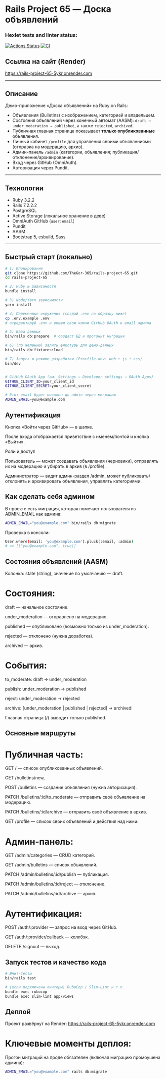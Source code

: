 # Rails Project 65 — Доска объявлений

### Hexlet tests and linter status:
[![Actions Status](https://github.com/TheGor-365/rails-project-65/actions/workflows/hexlet-check.yml/badge.svg)](https://github.com/TheGor-365/rails-project-65/actions)
[![CI](https://github.com/TheGor-365/rails-project-65/actions/workflows/ci.yml/badge.svg)](https://github.com/TheGor-365/rails-project-65/actions/workflows/ci.yml)

## Ссылка на сайт (Render)
https://rails-project-65-5ykr.onrender.com

---

## Описание

Демо-приложение «Доска объявлений» на Ruby on Rails:
- Объявления (Bulletins) с изображением, категорией и владельцем.
- Состояния объявлений через конечный автомат (AASM): `draft → under_moderation → published`, а также `rejected`, `archived`.
- Публичная главная страница показывает **только опубликованные** объявления.
- Личный кабинет `/profile` для управления своими объявлениями (отправка на модерацию, архив).
- Админ-панель `/admin` (категории, объявления; публикация/отклонение/архивирование).
- Вход через GitHub (OmniAuth).
- Авторизация через Pundit.

---

## Технологии

- Ruby 3.2.2
- Rails 7.2.2.2
- PostgreSQL
- Active Storage (локальное хранение в деве)
- OmniAuth GitHub (`user:email`)
- Pundit
- AASM
- Bootstrap 5, esbuild, Sass

---

## Быстрый старт (локально)

```bash
# 1) Клонирование
git clone https://github.com/TheGor-365/rails-project-65.git
cd rails-project-65

# 2) Ruby & зависимости
bundle install

# 3) Node/Yarn зависимости
yarn install

# 4) Переменные окружения (создай .env по образцу ниже)
cp .env.example .env
# отредактируй .env и впиши свои ключи GitHub OAuth и email админа

# 5) База данных
bin/rails db:prepare  # создаст БД и прогонит миграции

# 6) (по желанию) залить фикстуры для демо-данных
bin/rails db:fixtures:load

# 7) Запуск в режиме разработки (Procfile.dev: web + js + css)
bin/dev


# GitHub OAuth App (см. Settings → Developer settings → OAuth Apps)
GITHUB_CLIENT_ID=your_client_id
GITHUB_CLIENT_SECRET=your_client_secret

# Этот email будет повышен до admin через миграцию
ADMIN_EMAIL=you@example.com
```


## Аутентификация

Кнопка «Войти через GitHub» — в шапке.

После входа отображается приветствие с именем/почтой и кнопка «Выйти».

Роли и доступ

Пользователь — может создавать объявления (черновики), отправлять их на модерацию и убирать в архив (в /profile).

Администратор — видит админ-раздел /admin, может публиковать/отклонять и архивировать объявления, управлять категориями.



## Как сделать себя админом

В проекте есть миграция, которая помечает пользователя из ADMIN_EMAIL как админа:

```bash
ADMIN_EMAIL="you@example.com" bin/rails db:migrate
```
Проверка в консоли:

```bash
User.where(email: 'you@example.com').pluck(:email, :admin)
# => [["you@example.com", true]]
```



## Состояния объявлений (AASM)


Колонка: state (string), значение по умолчанию — draft.

# Состояния:

draft             — начальное состояние.

under_moderation  — отправлено на модерацию.

published         — опубликовано (возможно только из under_moderation).

rejected          — отклонено (нужна доработка).

archived          — архив.

# События:

to_moderate: draft                                  → under_moderation

publish: under_moderation                           → published

reject: under_moderation                            → rejected

archive: [under_moderation | published | rejected]  → archived

Главная страница (/) выводит только published.



## Основные маршруты

# Публичная часть:

GET /                             — список опубликованных объявлений.

GET /bulletins/new,

POST /bulletins                   — создание объявления (нужна авторизация).

PATCH /bulletins/:id/to_moderate  — отправить своё объявление на модерацию.

PATCH /bulletins/:id/archive      — отправить своё объявление в архив.

GET /profile                      — список своих объявлений и действия над ними.


# Админ-панель:

GET /admin/categories               — CRUD категорий.

GET /admin/bulletins                — список объявлений.

PATCH /admin/bulletins/:id/publish  — публикация.

PATCH /admin/bulletins/:id/reject   — отклонение.

PATCH /admin/bulletins/:id/archive  — архив.


# Аутентификация:

POST /auth/:provider          — запрос на вход через GitHub.

GET /auth/:provider/callback  — коллбэк.

DELETE /signout               — выход.



## Запуск тестов и качество кода

```bash
# Юнит-тесты
bin/rails test

# (если подключены линтеры) RuboCop / Slim-Lint и т.п.
bundle exec rubocop
bundle exec slim-lint app/views
```



## Деплой


Проект развёрнут на Render: https://rails-project-65-5ykr.onrender.com


# Ключевые моменты деплоя:

Прогон миграций на проде обязателен (включая миграцию промоушена админа):

```bash
ADMIN_EMAIL="you@example.com" rails db:migrate
```
